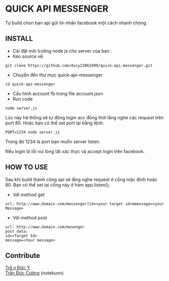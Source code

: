 # QUICK API MESSENGER
Tự build chon bạn api gửi tin nhắn facebook một cách nhanh chóng .
## INSTALL
+ Cài đặt môi trường node js cho server của bạn :
+ Kéo source về:
```
git clone https://github.com/ducy23061999/quick-api-messenger.git
```
+ Chuyển đến thư mục quick-api-messenger
```
cd quick-api-messenger
```
+ Cấu hình account fb trong file account.json
+ Run code

```
node server.js
```

Lúc này hệ thống sẽ tự động login acc đồng thời lắng nghe các request trên port 80. Hoặc bạn có thể set port lại bằng lệnh.
```
PORT=1234 node server.js
```
Trong đó 1234 là port bạn muốn server listen.

Nếu login bị lỗi vui lòng tắt xác thực và accept login trên facebook.
## HOW TO USE
Sau khi build thành công api sẽ lắng nghe request ở cổng mặc định hoặc 80. Bạn có thể set lại cổng này ở hàm app.listen();
+ Với method get
```
url: http://www.domain.com/messenger?id=<your target id>&message=<your Message>
```
+ Với method post
```
url: http://www.domain.com/mesenger
post data:
id=<Target Id>
message=<Your message>
```
## Contribute
[Trầ n Đức Ý](https://www.facebook.com/Tranducy1999)
<br>
[Trần Đức Cường](https://www.facebook.com/ShiinDz) (notekunn)